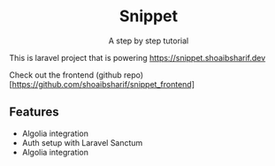 
<h1 align="center">Snippet</h1>
<p align="center">A step by step tutorial</p>

This is laravel project that is powering https://snippet.shoaibsharif.dev

Check out the frontend (github repo)[https://github.com/shoaibsharif/snippet_frontend]

## Features

- Algolia integration
- Auth setup with Laravel Sanctum
- Algolia integration

